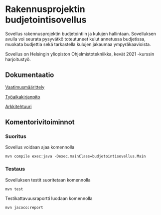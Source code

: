 # Rakennusprojektin budjetointisovellus

Sovellus rakennusprojektin budjetointiin ja kulujen hallintaan. Sovelluksen avulla voi seurata pysyvätkö toteutuneet kulut annetussa budjetissa, muokata budjettia sekä tarkastella kulujen jakaumaa ympyräkaavioista.

Sovellus on Helsingin yliopiston Ohjelmistotekniikka, kevät 2021 -kurssin harjoitustyö.

## Dokumentaatio

[Vaatimusmäärittely](dokumentaatio/vaatimusmaarittely.md)

[Työaikakirjanpito](dokumentaatio/tyoaikakirjanpito.md)

[Arkkitehtuuri](dokumentaatio/arkkitehtuuri.md)

## Komentorivitoiminnot

### Suoritus

Sovellus voidaan ajaa komennolla

```
mvn compile exec:java -Dexec.mainClass=budjetointisovellus.Main

```

### Testaus

Sovelluksen testit suoritetaan komennolla

```
mvn test
```

Testikattavuusraportti luodaan komennolla

```
mvn jacoco:report
```

